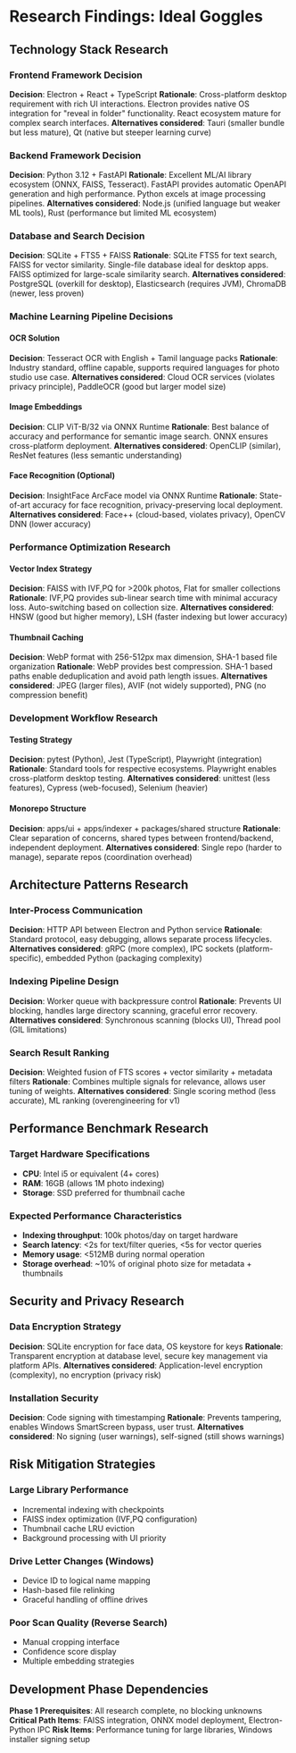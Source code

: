 # Research Findings: Ideal Goggles

## Technology Stack Research

### Frontend Framework Decision
**Decision**: Electron + React + TypeScript
**Rationale**: Cross-platform desktop requirement with rich UI interactions. Electron provides native OS integration for "reveal in folder" functionality. React ecosystem mature for complex search interfaces.
**Alternatives considered**: Tauri (smaller bundle but less mature), Qt (native but steeper learning curve)

### Backend Framework Decision
**Decision**: Python 3.12 + FastAPI
**Rationale**: Excellent ML/AI library ecosystem (ONNX, FAISS, Tesseract). FastAPI provides automatic OpenAPI generation and high performance. Python excels at image processing pipelines.
**Alternatives considered**: Node.js (unified language but weaker ML tools), Rust (performance but limited ML ecosystem)

### Database and Search Decision
**Decision**: SQLite + FTS5 + FAISS
**Rationale**: SQLite FTS5 for text search, FAISS for vector similarity. Single-file database ideal for desktop apps. FAISS optimized for large-scale similarity search.
**Alternatives considered**: PostgreSQL (overkill for desktop), Elasticsearch (requires JVM), ChromaDB (newer, less proven)

### Machine Learning Pipeline Decisions

#### OCR Solution
**Decision**: Tesseract OCR with English + Tamil language packs
**Rationale**: Industry standard, offline capable, supports required languages for photo studio use case.
**Alternatives considered**: Cloud OCR services (violates privacy principle), PaddleOCR (good but larger model size)

#### Image Embeddings
**Decision**: CLIP ViT-B/32 via ONNX Runtime
**Rationale**: Best balance of accuracy and performance for semantic image search. ONNX ensures cross-platform deployment.
**Alternatives considered**: OpenCLIP (similar), ResNet features (less semantic understanding)

#### Face Recognition (Optional)
**Decision**: InsightFace ArcFace model via ONNX Runtime
**Rationale**: State-of-art accuracy for face recognition, privacy-preserving local deployment.
**Alternatives considered**: Face++ (cloud-based, violates privacy), OpenCV DNN (lower accuracy)

### Performance Optimization Research

#### Vector Index Strategy
**Decision**: FAISS with IVF,PQ for >200k photos, Flat for smaller collections
**Rationale**: IVF,PQ provides sub-linear search time with minimal accuracy loss. Auto-switching based on collection size.
**Alternatives considered**: HNSW (good but higher memory), LSH (faster indexing but lower accuracy)

#### Thumbnail Caching
**Decision**: WebP format with 256-512px max dimension, SHA-1 based file organization
**Rationale**: WebP provides best compression. SHA-1 based paths enable deduplication and avoid path length issues.
**Alternatives considered**: JPEG (larger files), AVIF (not widely supported), PNG (no compression benefit)

### Development Workflow Research

#### Testing Strategy
**Decision**: pytest (Python), Jest (TypeScript), Playwright (integration)
**Rationale**: Standard tools for respective ecosystems. Playwright enables cross-platform desktop testing.
**Alternatives considered**: unittest (less features), Cypress (web-focused), Selenium (heavier)

#### Monorepo Structure
**Decision**: apps/ui + apps/indexer + packages/shared structure
**Rationale**: Clear separation of concerns, shared types between frontend/backend, independent deployment.
**Alternatives considered**: Single repo (harder to manage), separate repos (coordination overhead)

## Architecture Patterns Research

### Inter-Process Communication
**Decision**: HTTP API between Electron and Python service
**Rationale**: Standard protocol, easy debugging, allows separate process lifecycles.
**Alternatives considered**: gRPC (more complex), IPC sockets (platform-specific), embedded Python (packaging complexity)

### Indexing Pipeline Design
**Decision**: Worker queue with backpressure control
**Rationale**: Prevents UI blocking, handles large directory scanning, graceful error recovery.
**Alternatives considered**: Synchronous scanning (blocks UI), Thread pool (GIL limitations)

### Search Result Ranking
**Decision**: Weighted fusion of FTS scores + vector similarity + metadata filters
**Rationale**: Combines multiple signals for relevance, allows user tuning of weights.
**Alternatives considered**: Single scoring method (less accurate), ML ranking (overengineering for v1)

## Performance Benchmark Research

### Target Hardware Specifications
- **CPU**: Intel i5 or equivalent (4+ cores)
- **RAM**: 16GB (allows 1M photo indexing)
- **Storage**: SSD preferred for thumbnail cache

### Expected Performance Characteristics
- **Indexing throughput**: 100k photos/day on target hardware
- **Search latency**: <2s for text/filter queries, <5s for vector queries
- **Memory usage**: <512MB during normal operation
- **Storage overhead**: ~10% of original photo size for metadata + thumbnails

## Security and Privacy Research

### Data Encryption Strategy
**Decision**: SQLite encryption for face data, OS keystore for keys
**Rationale**: Transparent encryption at database level, secure key management via platform APIs.
**Alternatives considered**: Application-level encryption (complexity), no encryption (privacy risk)

### Installation Security
**Decision**: Code signing with timestamping
**Rationale**: Prevents tampering, enables Windows SmartScreen bypass, user trust.
**Alternatives considered**: No signing (user warnings), self-signed (still shows warnings)

## Risk Mitigation Strategies

### Large Library Performance
- Incremental indexing with checkpoints
- FAISS index optimization (IVF,PQ configuration)
- Thumbnail cache LRU eviction
- Background processing with UI priority

### Drive Letter Changes (Windows)
- Device ID to logical name mapping
- Hash-based file relinking
- Graceful handling of offline drives

### Poor Scan Quality (Reverse Search)
- Manual cropping interface
- Confidence score display
- Multiple embedding strategies

## Development Phase Dependencies

**Phase 1 Prerequisites**: All research complete, no blocking unknowns
**Critical Path Items**: FAISS integration, ONNX model deployment, Electron-Python IPC
**Risk Items**: Performance tuning for large libraries, Windows installer signing setup
